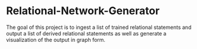 # Relational-Network-Generator
The goal of this project is to ingest a list of trained relational statements and output a list of derived relational statements as well as generate a visualization of the output in graph form.
